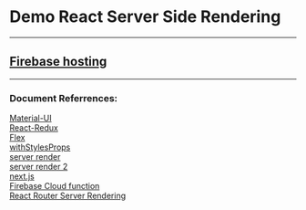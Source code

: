 # Demo React Server Side Rendering
---
## [Firebase hosting](https://movietrailer-8dd6c.firebaseapp.com/)

---
### Document Referrences: <br />
[Material-UI](https://www.youtube.com/watch?v=xm4LX5fJKZ8) <br />
[React-Redux](https://www.youtube.com/watch?v=qrsle5quS7A&list=PL55RiY5tL51rrC3sh8qLiYHqUV3twEYU_) <br />
[Flex](https://codepen.io/enxaneta/full/adLPwv) <br />
[withStylesProps](https://codesandbox.io/s/k2y01rj3w7) <br />
[server render](https://www.youtube.com/watch?v=LTunyI2Oyzw) <br />
[server render 2](https://www.youtube.com/watch?v=mn9XipISLzo&list=PLzrVYRai0riRTQ-w233MaRwcbxkNeciQY) <br />
[next.js](https://www.youtube.com/watch?v=IkOVe40Sy0U) <br />
[Firebase Cloud function](https://blog.usejournal.com/build-a-serverless-full-stack-app-using-firebase-cloud-functions-81afe34a64fc) <br />
[React Router Server Rendering](https://www.youtube.com/watch?v=mZEv4mHsU5E) <br />